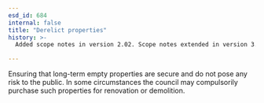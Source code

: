 ```yaml
---
esd_id: 684
internal: false
title: "Derelict properties"
history: >-
  Added scope notes in version 2.02. Scope notes extended in version 3.00 to include security aspect. Term name changed from 'Open and derelict properties' to 'Land and property - derelict properties - public safety' in version 3.00. Name changed to 'Derelict properties' in version 4.00.

---
```


Ensuring that long-term empty properties are secure and do not pose any risk to the public.  In some circumstances the council may compulsorily purchase such properties for renovation or demolition.

